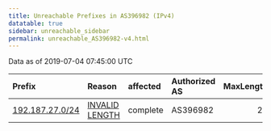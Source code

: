 ```yaml
---
title: Unreachable Prefixes in AS396982 (IPv4)
datatable: true
sidebar: unreachable_sidebar
permalink: unreachable_AS396982-v4.html
---
```


Data as of 2019-07-04 07:45:00 UTC


<div class="datatable-begin"></div>

| Prefix                                                   | Reason                                                                                                     | affected   | Authorized AS   |   MaxLength | Anchor                           |   unreachable /24s |
|:---------------------------------------------------------|:-----------------------------------------------------------------------------------------------------------|:-----------|:----------------|------------:|:---------------------------------|-------------------:|
| [192.187.27.0/24](https://stat.ripe.net/192.187.27.0/24) | [INVALID LENGTH](https://rpki-validator.ripe.net/announcement-preview?asn=AS396982&prefix=192.187.27.0/24) | complete   | AS396982        |          23 | [ARIN](unreachable_ARIN-v4.html) |                  1 |

<div class="datatable-end"></div>